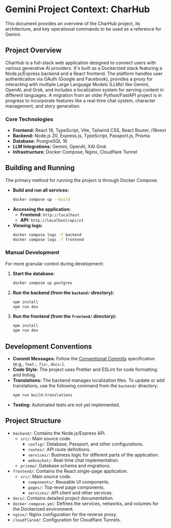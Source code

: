 # Gemini Project Context: CharHub

This document provides an overview of the CharHub project, its architecture, and key operational commands to be used as a reference for Gemini.

## Project Overview

CharHub is a full-stack web application designed to connect users with various generative AI providers. It's built as a Dockerized stack featuring a Node.js/Express backend and a React frontend. The platform handles user authentication via OAuth (Google and Facebook), provides a proxy for interacting with multiple Large Language Models (LLMs) like Gemini, OpenAI, and Grok, and includes a localization system for serving content in different languages. A migration from an older Python/FastAPI project is in progress to incorporate features like a real-time chat system, character management, and story generation.

### Core Technologies

*   **Frontend:** React 18, TypeScript, Vite, Tailwind CSS, React Router, i18next
*   **Backend:** Node.js 20, Express.js, TypeScript, Passport.js, Prisma
*   **Database:** PostgreSQL 16
*   **LLM Integrations:** Gemini, OpenAI, XAI Grok
*   **Infrastructure:** Docker Compose, Nginx, Cloudflare Tunnel

## Building and Running

The primary method for running the project is through Docker Compose.

*   **Build and run all services:**
    ```bash
    docker compose up --build
    ```
*   **Accessing the application:**
    *   **Frontend:** `http://localhost`
    *   **API:** `http://localhost/api/v1`
*   **Viewing logs:**
    ```bash
    docker compose logs -f backend
    docker compose logs -f frontend
    ```

### Manual Development

For more granular control during development:

1.  **Start the database:**
    ```bash
    docker compose up postgres
    ```
2.  **Run the backend (from the `backend/` directory):**
    ```bash
    npm install
    npm run dev
    ```
3.  **Run the frontend (from the `frontend/` directory):**
    ```bash
    npm install
    npm run dev
    ```

## Development Conventions

*   **Commit Messages:** Follow the [Conventional Commits](https://www.conventionalcommits.org/) specification (e.g., `feat:`, `fix:`, `docs:`).
*   **Code Style:** The project uses Prettier and ESLint for code formatting and linting.
*   **Translations:** The backend manages localization files. To update or add translations, use the following command from the `backend/` directory:
    ```bash
    npm run build:translations
    ```
*   **Testing:** Automated tests are not yet implemented.

## Project Structure

*   `backend/`: Contains the Node.js/Express API.
    *   `src/`: Main source code.
        *   `config/`: Database, Passport, and other configurations.
        *   `routes/`: API route definitions.
        *   `services/`: Business logic for different parts of the application.
        *   `websocket/`: Real-time chat implementation.
    *   `prisma/`: Database schema and migrations.
*   `frontend/`: Contains the React single-page application.
    *   `src/`: Main source code.
        *   `components/`: Reusable UI components.
        *   `pages/`: Top-level page components.
        *   `services/`: API client and other services.
*   `docs/`: Contains detailed project documentation.
*   `docker-compose.yml`: Defines the services, networks, and volumes for the Dockerized environment.
*   `nginx/`: Nginx configuration for the reverse proxy.
*   `cloudflared/`: Configuration for Cloudflare Tunnels.
